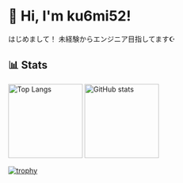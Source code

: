 # 👋 Hi, I'm ku6mi52!
はじめまして！
未経験からエンジニア目指してます☪️

## 📊 Stats
<p align="left"> 
  <img alt="Top Langs" height="150px" src="https://github-readme-stats.vercel.app/api/top-langs/?username=ku6mi52&layout=compact&show_icons=true&theme=radical&count_private=true" />
  <img alt="GitHub stats" height="150px" src="https://github-readme-stats.vercel.app/api?username=ku6mi52&theme=radical&show_icons=true&count_private=true&include_all_commits=true" />
</p>

[![trophy](https://github-profile-trophy.vercel.app/?username=ku6mi52&theme=radical&column=8&count_private=true)](https://github.com/ryo-ma/github-profile-trophy)
